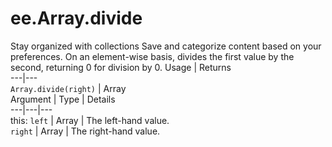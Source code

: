  
#  ee.Array.divide
Stay organized with collections  Save and categorize content based on your preferences. 
On an element-wise basis, divides the first value by the second, returning 0 for division by 0. Usage | Returns  
---|---  
`Array.divide(right)` | Array  
Argument | Type | Details  
---|---|---  
this: `left` | Array | The left-hand value.  
`right` | Array | The right-hand value.  
